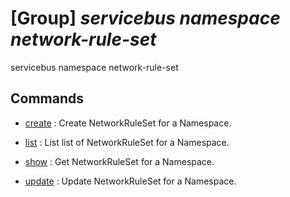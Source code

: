 # [Group] _servicebus namespace network-rule-set_

servicebus namespace network-rule-set

## Commands

- [create](/Commands/servicebus/namespace/network-rule-set/_create.md)
: Create NetworkRuleSet for a Namespace.

- [list](/Commands/servicebus/namespace/network-rule-set/_list.md)
: List list of NetworkRuleSet for a Namespace.

- [show](/Commands/servicebus/namespace/network-rule-set/_show.md)
: Get NetworkRuleSet for a Namespace.

- [update](/Commands/servicebus/namespace/network-rule-set/_update.md)
: Update NetworkRuleSet for a Namespace.
